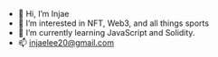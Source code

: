 - 👋 Hi, I’m Injae
- 👀 I’m interested in NFT, Web3, and all things sports
- 🌱 I’m currently learning JavaScript and Solidity.
- 📫 injaelee20@gmail.com

<!---
lee-injae/lee-injae is a ✨ special ✨ repository because its `README.md` (this file) appears on your GitHub profile.
You can click the Preview link to take a look at your changes.
--->
